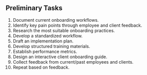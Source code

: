 ## Preliminary Tasks
1. Document current onboarding workflows.
2. Identify key pain points through employee and client feedback.
3. Research the most suitable onboarding practices.
4. Develop a standardized workflow.
5. Draft an implementation plan.
6. Develop structured training materials.
7. Establish performance metrics.
8. Design an interactive client onboarding guide.
9. Collect feedback from current/past employees and clients.
910. Repeat based on feedback.